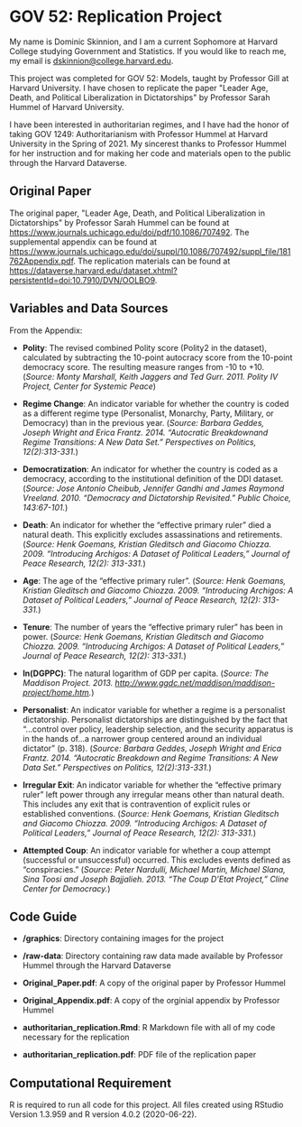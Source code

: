 # GOV 52: Replication Project

My name is Dominic Skinnion, and I am a current Sophomore at Harvard College studying Government and Statistics. If you would like to reach me, my email is dskinnion@college.harvard.edu.

This project was completed for GOV 52: Models, taught by Professor Gill at Harvard University. I have chosen to replicate the paper "Leader Age, Death, and Political Liberalization in Dictatorships" by Professor Sarah Hummel of Harvard University.

I have been interested in authoritarian regimes, and I have had the honor of taking GOV 1249: Authoritarianism with Professor Hummel at Harvard University in the Spring of 2021. My sincerest thanks to Professor Hummel for her instruction and for making her code and materials open to the public through the Harvard Dataverse.

## Original Paper

The original paper, "Leader Age, Death, and Political Liberalization in Dictatorships" by Professor Sarah Hummel can be found at https://www.journals.uchicago.edu/doi/pdf/10.1086/707492. The supplemental appendix can be found at https://www.journals.uchicago.edu/doi/suppl/10.1086/707492/suppl_file/181762Appendix.pdf. The replication materials can be found at https://dataverse.harvard.edu/dataset.xhtml?persistentId=doi:10.7910/DVN/OOLBO9. 

## Variables and Data Sources

From the Appendix:

* **Polity**: The revised combined Polity score (Polity2 in the dataset), calculated by subtracting the 10-point autocracy score from the 10-point democracy score. The resulting measure ranges from -10 to +10. (*Source: Monty Marshall, Keith Jaggers and Ted Gurr. 2011. Polity IV Project, Center for Systemic Peace*)

* **Regime Change**: An indicator variable for whether the country is coded as a different regime type (Personalist, Monarchy, Party, Military, or Democracy) than in the previous year. (*Source: Barbara Geddes, Joseph Wright and Erica Frantz. 2014. “Autocratic Breakdownand Regime Transitions: A New Data Set.” Perspectives on Politics, 12(2):313-331.*)

* **Democratization**: An indicator for whether the country is coded as a democracy, according to the institutional definition of the DDI dataset. (*Source: Jose Antonio Cheibub, Jennifer Gandhi and James Raymond Vreeland. 2010. “Democracy and Dictatorship Revisited.” Public Choice, 143:67-101.*)

* **Death**: An indicator for whether the “effective primary ruler” died a natural death. This explicitly excludes assassinations and retirements. (*Source: Henk Goemans, Kristian Gleditsch and Giacomo Chiozza. 2009. “Introducing Archigos: A Dataset of Political Leaders,” Journal of Peace Research, 12(2): 313-331.*)

* **Age**: The age of the “effective primary ruler”. (*Source: Henk Goemans, Kristian Gleditsch and Giacomo Chiozza. 2009. “Introducing Archigos: A Dataset of Political Leaders,” Journal of Peace Research, 12(2): 313-331.*)

* **Tenure**: The number of years the “effective primary ruler” has been in power. (*Source: Henk Goemans, Kristian Gleditsch and Giacomo Chiozza. 2009. “Introducing Archigos: A Dataset of Political Leaders,” Journal of Peace Research, 12(2): 313-331.*)

* **ln(DGPPC)**: The natural logarithm of GDP per capita. (*Source: The Maddison Project. 2013. http://www.ggdc.net/maddison/maddison-project/home.htm.*)

* **Personalist**: An indicator variable for whether a regime is a personalist dictatorship. Personalist dictatorships are distinguished by the fact that “...control over policy, leadership selection, and the security apparatus is in the hands of...a narrower group centered around an individual dictator” (p. 318). (*Source: Barbara Geddes, Joseph Wright and Erica Frantz. 2014. “Autocratic Breakdown and Regime Transitions: A New Data Set.” Perspectives on Politics, 12(2):313-331.*)

* **Irregular Exit**: An indicator variable for whether the “effective primary ruler” left power through any irregular means other than natural death. This includes any exit that is contravention of explicit rules or established conventions. (*Source: Henk Goemans, Kristian Gleditsch and Giacomo Chiozza. 2009. “Introducing Archigos: A Dataset of Political Leaders,” Journal of Peace Research, 12(2): 313-331.*)

* **Attempted Coup**: An indicator variable for whether a coup attempt (successful or unsuccessful) occurred. This excludes events defined as “conspiracies.” (*Source: Peter Nardulli, Michael Martin, Michael Slana, Sina Toosi and Joseph Bajjalieh. 2013. “The Coup D’Etat Project,” Cline Center for Democracy.*)

## Code Guide

* **/graphics**: Directory containing images for the project

* **/raw-data**: Directory containing raw data made available by Professor Hummel through the Harvard Dataverse

* **Original_Paper.pdf**: A copy of the original paper by Professor Hummel

* **Original_Appendix.pdf**: A copy of the orginial appendix by Professor Hummel

* **authoritarian_replication.Rmd**: R Markdown file with all of my code necessary for the replication

* **authoritarian_replication.pdf**: PDF file of the replication paper

## Computational Requirement
R is required to run all code for this project. All files created using RStudio Version 1.3.959 and R version 4.0.2 (2020-06-22). 



